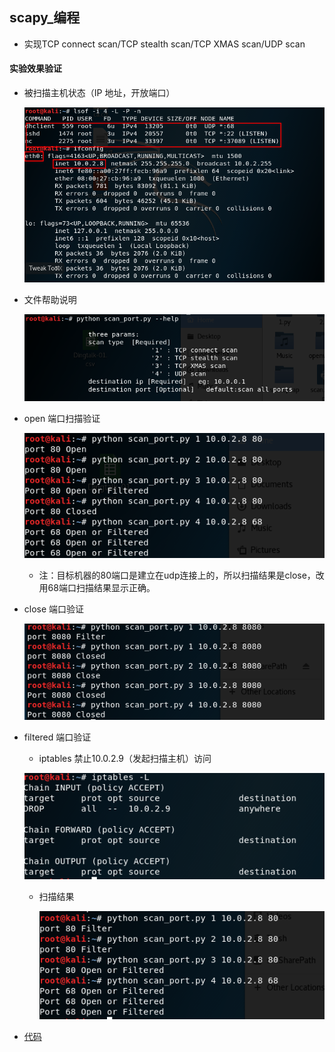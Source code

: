 ## scapy_编程

- 实现TCP connect scan/TCP stealth scan/TCP XMAS scan/UDP scan

#### 实验效果验证

- 被扫描主机状态（IP 地址，开放端口）

  ![ip](ip.png)

- 文件帮助说明

  ![help](help.png)

- open 端口扫描验证

  ![open](open.png)

  - 注：目标机器的80端口是建立在udp连接上的，所以扫描结果是close，改用68端口扫描结果显示正确。

- close 端口验证

  ![close](close.png)

- filtered 端口验证

  - iptables 禁止10.0.2.9（发起扫描主机）访问

  ![iptables8](iptables8.png)

  - 扫描结果

    ![filter](filter.png)

- [代码](https://github.com/songyawen/ns/raw/flip_class_branch/2017-2/Sonya_Coursework/FlippedClassroom_HW/HW_2/scan_port.py)

  ​

  ​